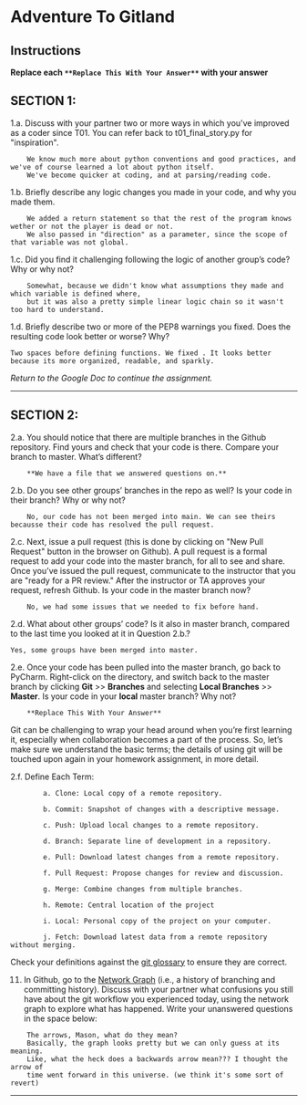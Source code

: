 # Adventure To Gitland

## Instructions

**Replace each `**Replace This With Your Answer**` with your answer**


## SECTION 1:

1.a. Discuss with your partner two or more ways in which you've improved as a coder since T01. You can refer back to t01_final_story.py for "inspiration".

```        
    We know much more about python conventions and good practices, and we've of course learned a lot about python itself.
    We've become quicker at coding, and at parsing/reading code.
```


1.b. Briefly describe any logic changes you made in your code, and why you made them.

```
    We added a return statement so that the rest of the program knows wether or not the player is dead or not.
    We also passed in "direction" as a parameter, since the scope of that variable was not global.
```


1.c. Did you find it challenging following the logic of another group’s code? Why or why not?

```
    Somewhat, because we didn't know what assumptions they made and which variable is defined where,
    but it was also a pretty simple linear logic chain so it wasn't too hard to understand.
```


1.d. Briefly describe two or more of the PEP8 warnings you fixed. Does the resulting code look better or worse? Why?

```
Two spaces before defining functions. We fixed . It looks better because its more organized, readable, and sparkly.
```

_Return to the Google Doc to continue the assignment._
___

## SECTION 2:

2.a. You should notice that there are multiple branches in the Github repository. Find yours and check that your code is there. 
     Compare your branch to master. What’s different?

```        
    **We have a file that we answered questions on.**
```


2.b. Do you see other groups’ branches in the repo as well? Is your code in their branch? Why or why not?

```        
    No, our code has not been merged into main. We can see theirs becausse their code has resolved the pull request.
```


2.c. Next, issue a pull request (this is done by clicking on "New Pull Request" button in the browser on Github). 
     A pull request is a formal request to add your code into the master branch, for all to see and share. 
     Once you’ve issued the pull request, communicate to the instructor that you are "ready for a PR review."
     After the instructor or TA approves your request, refresh Github. 
     Is your code in the master branch now? 

```
    No, we had some issues that we needed to fix before hand. 
```


2.d. What about other groups’ code? Is it also in master branch, compared to the last time you looked at it in Question 2.b.?

```
Yes, some groups have been merged into master.
```


2.e. Once your code has been pulled into the master branch, go back to PyCharm. 
     Right-click on the directory, and switch back to the master branch by clicking 
     **Git** >> **Branches** and selecting **Local Branches** >> **Master**.
     Is your code in your **local** master branch? Why not?

```
    **Replace This With Your Answer**
```

Git can be challenging to wrap your head around when you’re first learning it, 
especially when collaboration becomes a part of the process. 
So, let’s make sure we understand the basic terms; 
the details of using git will be touched upon again in your homework assignment, in more detail. 

2.f. Define Each Term:
```
        a. Clone: Local copy of a remote repository.

        b. Commit: Snapshot of changes with a descriptive message.

        c. Push: Upload local changes to a remote repository.

        d. Branch: Separate line of development in a repository.

        e. Pull: Download latest changes from a remote repository.

        f. Pull Request: Propose changes for review and discussion.

        g. Merge: Combine changes from multiple branches.

        h. Remote: Central location of the project

        i. Local: Personal copy of the project on your computer.

        j. Fetch: Download latest data from a remote repository without merging.
```

Check your definitions against the [git glossary](https://help.github.com/articles/github-glossary/) to ensure they are correct.

11. In Github, go to the [Network Graph](https://github.com/Berea-College-CSC-226/t04-master/network) (i.e., a history of branching and committing history). 
    Discuss with your partner what confusions you still have about the git workflow you experienced today, 
    using the network graph to explore what has happened. Write your unanswered questions in the space below:

```
    The arrows, Mason, what do they mean?
    Basically, the graph looks pretty but we can only guess at its meaning.
    Like, what the heck does a backwards arrow mean??? I thought the arrow of
    time went forward in this universe. (we think it's some sort of revert)
```

---